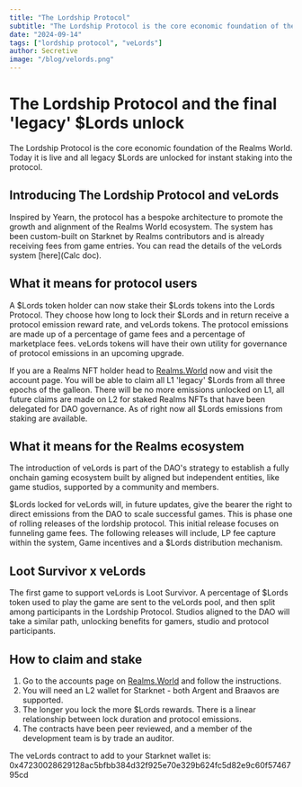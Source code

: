 ```yaml
---
title: "The Lordship Protocol"
subtitle: "The Lordship Protocol is the core economic foundation of the Realms World. Today it is live and all legacy $Lords are unlocked for instant staking into the protocol."
date: "2024-09-14"
tags: ["lordship protocol", "veLords"]
author: Secretive
image: "/blog/velords.png"
---
```


# The Lordship Protocol and the final 'legacy' $Lords unlock

The Lordship Protocol is the core economic foundation of the Realms World. Today it is live and all legacy $Lords are unlocked for instant staking into the protocol.

## Introducing The Lordship Protocol and veLords

Inspired by Yearn, the protocol has a bespoke architecture to promote the growth and alignment of the Realms World ecosystem. The system has been custom-built on Starknet by Realms contributors and is already receiving fees from game entries. You can read the details of the veLords system [here](Calc doc).

## What it means for protocol users

A $Lords token holder can now stake their $Lords tokens into the Lords Protocol. They choose how long to lock their $Lords and in return receive a protocol emission reward rate, and veLords tokens. The protocol emissions are made up of a percentage of game fees and a percentage of marketplace fees. veLords tokens will have their own utility for governance of protocol emissions in an upcoming upgrade.

If you are a Realms NFT holder head to [Realms.World](https://realms.world) now and visit the account page. You will be able to claim all L1 'legacy' $Lords from all three epochs of the galleon. There will be no more emissions unlocked on L1, all future claims are made on L2 for staked Realms NFTs that have been delegated for DAO governance. As of right now all $Lords emissions from staking are available.

## What it means for the Realms ecosystem

The introduction of veLords is part of the DAO's strategy to establish a fully onchain gaming ecosystem built by aligned but independent entities, like game studios, supported by a community and members.

$Lords locked for veLords will, in future updates, give the bearer the right to direct emissions from the DAO to scale successful games. This is phase one of rolling releases of the lordship protocol. This initial release focuses on funneling game fees. The following releases will include, LP fee capture within the system, Game incentives and a $Lords distribution mechanism.

## Loot Survivor x veLords

The first game to support veLords is Loot Survivor. A percentage of $Lords token used to play the game are sent to the veLords pool, and then split among participants in the Lordship Protocol. Studios aligned to the DAO will take a similar path, unlocking benefits for gamers, studio and protocol participants.

## How to claim and stake

1. Go to the accounts page on [Realms.World](/account/lords) and follow the instructions.
2. You will need an L2 wallet for Starknet - both Argent and Braavos are supported.
3. The longer you lock the more $Lords rewards. There is a linear relationship between lock duration and protocol emissions.
4. The contracts have been peer reviewed, and a member of the development team is by trade an auditor.

The veLords contract to add to your Starknet wallet is:
0x47230028629128ac5bfbb384d32f925e70e329b624fc5d82e9c60f5746795cd
